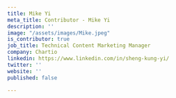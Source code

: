 ```yaml
---
title: Mike Yi
meta_title: Contributor - Mike Yi
description: ''
image: "/assets/images/Mike.jpeg"
is_contributor: true
job_title: Technical Content Marketing Manager
company: Chartio
linkedin: https://www.linkedin.com/in/sheng-kung-yi/
twitter: ''
website: ''
published: false

---
```

